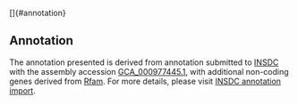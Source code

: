 []{#annotation}

Annotation
----------

The annotation presented is derived from annotation submitted to
[INSDC](http://www.insdc.org) with the assembly accession
[GCA\_000977445.1](http://www.ebi.ac.uk/ena/data/view/GCA_000977445.1),
with additional non-coding genes derived from
[Rfam](http://rfam.xfam.org/). For more details, please visit [INSDC
annotation
import](http://ensemblgenomes.org/info/data/insdc_annotation).
